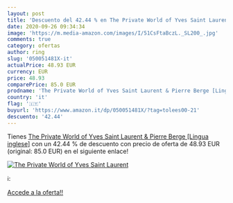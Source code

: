 ```yaml
---
layout: post
title: 'Descuento del 42.44 % en The Private World of Yves Saint Laurent '
date: 2020-09-26 09:34:34
image: 'https://m.media-amazon.com/images/I/51CsFtaBczL._SL200_.jpg'
comments: true
category: ofertas
author: ring
slug: '050051481X-it'
actualPrice: 48.93 EUR
currency: EUR
price: 48.93
comparePrice: 85.0 EUR
prodname: 'The Private World of Yves Saint Laurent & Pierre Berge [Lingua inglese]'
country: 'it'
flag: '🇮🇹'
buyurl: 'https://www.amazon.it/dp/050051481X/?tag=tolees00-21'
descuento: '42.44'
---
```


Tienes [The Private World of Yves Saint Laurent & Pierre Berge [Lingua inglese]](https://www.amazon.it/dp/050051481X/?tag=tolees00-21) con un 42.44 % de descuento con precio de oferta de 48.93 EUR (original: 85.0 EUR) en el siguiente enlace!

[![The Private World of Yves Saint Laurent ](https://m.media-amazon.com/images/I/51CsFtaBczL._SL200_.jpg)](https://www.amazon.it/dp/050051481X/?tag=tolees00-21)

ℹ️:


[Accede a la oferta!!](https://www.amazon.it/dp/050051481X/?tag=tolees00-21)
